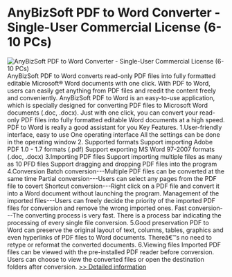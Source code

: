 # AnyBizSoft PDF to Word Converter - Single-User Commercial License (6-10 PCs)
![AnyBizSoft PDF to Word Converter - Single-User Commercial License (6-10 PCs)](https://mycommerce.akamaized.net/api/pimages/P300952691/BIG/300952691.JPG)
AnyBizSoft PDF to Word converts read-only PDF files into fully formatted editable Microsoft® Word documents with one click. With PDF to Word, users can easily get anything from PDF files and reedit the content freely and conveniently. AnyBizSoft PDF to Word is an easy-to-use application, which is specially designed for converting PDF files to Microsoft Word documents (.doc, .docx). Just with one click, you can convert your read-only PDF files into fully formatted editable Word documents at a high speed. PDF to Word is really a good assistant for you Key Features. 1.User-friendly interface, easy to use One operating interface All the settings can be done in the operating window 2. Supported formats Support importing Adobe PDF 1.0 - 1.7 formats (.pdf) Support exporting MS Word 97-2007 formats (.doc, .docx) 3.Importing PDF files Support importing multiple files as many as 10 PFD files Support dragging and dropping PDF files into the program 4.Conversion Batch conversion---Multiple PDF files can be converted at the same time Partial conversion---Users can select any pages from the PDF file to covert Shortcut conversion---Right click on a PDF file and convert it into a Word document without launching the program. Management of the imported files---Users can freely decide the priority of the imported PDF files for conversion and remove the wrong imported ones. Fast conversion---The converting process is very fast. There is a process bar indicating the processing of every single file conversion. 5.Good preservation PDF to Word can preserve the original layout of text, columns, tables, graphics and even hyperlinks of PDF files to Word documents. Thereâ€™s no need to retype or reformat the converted documents. 6.Viewing files Imported PDF files can be viewed with the pre-installed PDF reader before conversion. Users can choose to view the converted files or open the destination folders after conversion.
[>> Detailed information](https://secure.shareit.com/shareit/product.html?productid=300952691&affiliateid=200057808)